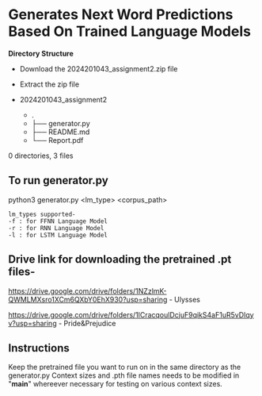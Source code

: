 # Generates Next Word Predictions Based On Trained Language Models

**Directory Structure** 
 - Download the 2024201043_assignment2.zip file
 - Extract the zip file

 - 2024201043_assignment2
    - .
    - ├── generator.py
    - ├── README.md
    - └── Report.pdf

0 directories, 3 files

## To run generator.py
python3 generator.py <lm_type> <corpus_path> <k>

    lm_types supported-
    -f : for FFNN Language Model
    -r : for RNN Language Model
    -l : for LSTM Language Model

## Drive link for downloading the pretrained .pt files-
https://drive.google.com/drive/folders/1NZzlmK-QWMLMXsro1XCm6QXbY0EhX930?usp=sharing - Ulysses

https://drive.google.com/drive/folders/1lCracqoulDcjuF9qikS4aF1uR5vDIqyv?usp=sharing - Pride&Prejudice

## Instructions
Keep the pretrained file you want to run on in the same directory as the generator.py
Context sizes and .pth file names needs to be modified in "__main__" whereever necessary for testing on various context sizes.
